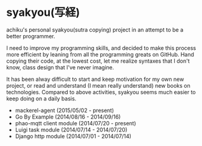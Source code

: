 syakyou(写経)
=============

achiku's personal syakyou(sutra copying) project in an attempt to be a better programmer. 


I need to improve my programming skills, and decided to make this process more efficient by leaning from all the programming greats on GitHub.
Hand copying their code, at the lowest cost,  let me realize syntaxes that I don't know, class design that I've never imagine.

It has been alway difficult to start and keep motivation for my own new project, or read and understand (I mean really understand) new books on technologies. 
Compared to above activities, syakyou seems much easier to keep doing on a daily basis.


- mackerel-agent (2015/05/02 - present)
- Go By Example (2014/08/16 - 2014/09/16)
- phao-mqtt client module (2014/07/20 - present)
- Luigi task module (2014/07/14 - 2014/07/20)
- Django http module (2014/07/01 - 2014/07/14)
